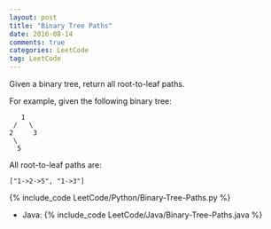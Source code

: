 ```yaml
---
layout: post
title: "Binary Tree Paths"
date: 2016-08-14
comments: true
categories: LeetCode
tag: LeetCode
---
```


Given a binary tree, return all root-to-leaf paths.

For example, given the following binary tree:
```
   1
 /   \
2     3
 \
  5
```
All root-to-leaf paths are:

```
["1->2->5", "1->3"]
```

<!--more-->
{% include_code LeetCode/Python/Binary-Tree-Paths.py %}

* Java:
{% include_code LeetCode/Java/Binary-Tree-Paths.java %}

